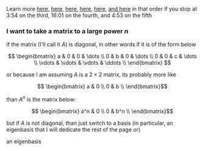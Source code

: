 Learn more [here](https://www.youtube.com/watch?v=XkY2DOUCWMU), [here](https://www.youtube.com/watch?v=O85OWBJ2ayo&t=194s), [here](https://www.youtube.com/watch?v=uQhTuRlWMxw&t=592s), [here](https://www.youtube.com/watch?v=PFDu9oVAE-g&t=960s), [here](https://www.youtube.com/watch?v=uQhTuRlWMxw&t=283s), [and here](https://www.youtube.com/watch?v=P2LTAUO1TdA) in that order if you stop at 3:54 on the third, 16:01 on the fourth, and 4:53 on the fifth

### I want to take a matrix to a large power $n$

if the matrix (I'll call it $A$) is diagonal, in other words if it is of the form below

$$ \begin{bmatrix}
a & 0 & 0 & \dots \\
0 & b & 0 & \dots \\
0 & 0 & c & \dots \\
\vdots & \vdots & \vdots & \ddots \\
\end{bmatrix} $$

or because I am assuming $A$ is a $2 \times 2$ matrix, its probably more like

$$ \begin{bmatrix}
a & 0 \\
0 & b \\
\end{bmatrix}$$

than $A^n$ is the matrix below:

$$ \begin{bmatrix}
a^n & 0 \\
0 & b^n \\
\end{bmatrix}$$

but if $A$ is not diagonal, than just switch to a basis (in particular, an eigenbasis that I will dedicate the rest of the page or)

an eigenbasis 
